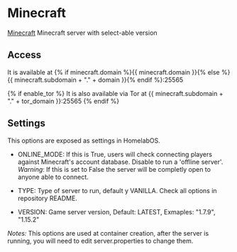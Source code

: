 # Minecraft

[Minecraft](https://hub.docker.com/r/itzg/minecraft-server) Minecraft server with select-able version

## Access

It is available at {% if minecraft.domain %}{{ minecraft.domain }}{% else %}{{ minecraft.subdomain + "." + domain }}{% endif %}:25565

{% if enable_tor %}
It is also available via Tor at {{ minecraft.subdomain + "." + tor_domain }}:25565
{% endif %}

## Settings
This options are exposed as settings in HomelabOS.

  - ONLINE_MODE: If this is True, users will check connecting players against Minecraft's account database. Disable to run a 'offline server'.
  *Warning*: If this is set to False the server will be completly open to anyone able to connect.

  - TYPE: Type of server to run, default y VANILLA. Check all options in repository README.

  - VERSION: Game server version, Default: LATEST, Exmaples: "1.7.9", "1.15.2"

*Notes:* This options are used at container creation, after the server is running, you will need to edit server.properties to change them.
